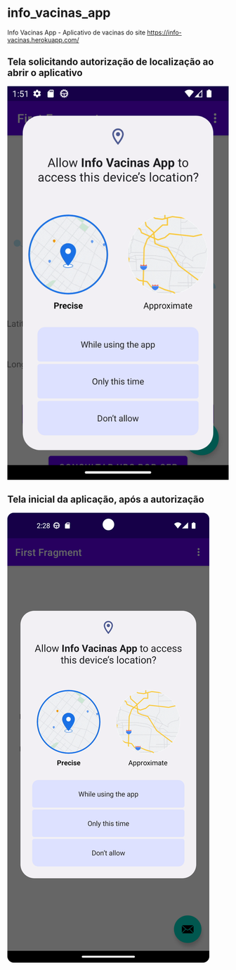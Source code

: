 # info_vacinas_app
Info Vacinas App - Aplicativo de vacinas do site https://info-vacinas.herokuapp.com/

## Tela solicitando autorização de localização ao abrir o aplicativo
![Alt text](Screenshot_20221108_135200.png?raw=true "Tela autorização localização")

## Tela inicial da aplicação, após a autorização 
![Alt text](Screenshot_20221108_142821.png?raw=true "Tela Inicial")
